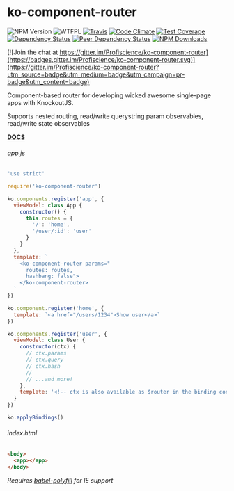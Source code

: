 # ko-component-router

![NPM Version](https://img.shields.io/npm/v/ko-component-router.svg)
![WTFPL](https://img.shields.io/npm/l/ko-component-router.svg)
[![Travis](https://img.shields.io/travis/Profiscience/ko-component-router.svg)](https://travis-ci.org/Profiscience/ko-component-router)
[![Code Climate](https://codeclimate.com/repos/5722f93adb67c31131002768/badges/920f6b0d90c140394a52/gpa.svg)](https://codeclimate.com/repos/5722f93adb67c31131002768/feed)
[![Test Coverage](https://codeclimate.com/repos/5722f93adb67c31131002768/badges/920f6b0d90c140394a52/coverage.svg)](https://codeclimate.com/repos/5722f93adb67c31131002768/coverage)
[![Dependency Status](https://img.shields.io/david/Profiscience/ko-component-router.svg)](https://david-dm.org/Profiscience/ko-component-router)
[![Peer Dependency Status](https://img.shields.io/david/peer/profiscience/ko-component-router.svg?maxAge=2592000)]()
[![NPM Downloads](https://img.shields.io/npm/dt/ko-component-router.svg?maxAge=2592000)]()  

[![Join the chat at https://gitter.im/Profiscience/ko-component-router](https://badges.gitter.im/Profiscience/ko-component-router.svg)](https://gitter.im/Profiscience/ko-component-router?utm_source=badge&utm_medium=badge&utm_campaign=pr-badge&utm_content=badge)

Component-based router for developing wicked awesome single-page apps with KnockoutJS.

Supports nested routing, read/write querystring param observables, read/write state observables

__[DOCS](https://Profiscience.github.io/ko-component-router/)__

###### app.js ######
```javascript
'use strict'

require('ko-component-router')

ko.components.register('app', {
  viewModel: class App {
    constructor() {
      this.routes = {
        '/': 'home',
        '/user/:id': 'user'
      }
    }
  },
  template: `
    <ko-component-router params="
      routes: routes,
      hashbang: false">
    </ko-component-router>
  `
})

ko.component.register('home', {
  template: `<a href="/users/1234">Show user</a>`
})

ko.components.register('user', {
  viewModel: class User {
    constructor(ctx) {
      // ctx.params
      // ctx.query
      // ctx.hash
      //
      // ...and more!
    },
    template: '<!-- ctx is also available as $router in the binding context -->'
  }
})

ko.applyBindings()
```

###### index.html ######
```html
<body>
  <app></app>
</body>
```

_Requires [babel-polyfill](https://babeljs.io/docs/usage/polyfill/) for IE support_
